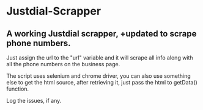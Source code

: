 # Justdial-Scrapper

## A working Justdial scrapper, +updated to scrape phone numbers.

Just assign the url to the "url" variable and it will scrape all info along with all the phone numbers on the business page.

The script uses selenium and chrome driver, you can also use something else to get the html source, after retrieving it, just pass
the html to getData() function.

Log the issues, if any.



